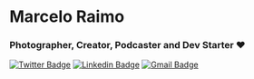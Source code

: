 # Marcelo Raimo

### Photographer, Creator, Podcaster and Dev Starter ❤️

[![Twitter Badge](https://img.shields.io/badge/-@raimomarcelo-18adfa?style=flat-square&labelColor=18adfa&logo=twitter&logoColor=white&link=https://twitter.com/raimomarcelo)](https://twitter.com/raimomarcelo)
[![Linkedin Badge](https://img.shields.io/badge/-Marcelo%20Raimo-18adfa?style=flat-square&logo=Linkedin&logoColor=white&link=https://www.linkedin.com/in/raimomarcelo/)](https://www.linkedin.com/in/raimomarcelo/) 
[![Gmail Badge](https://img.shields.io/badge/-raimomarcelo@gmail.com-18adfa?style=flat-square&logo=Gmail&logoColor=white&link=mailto:raimomarcelo@gmail.com)](mailto:raimomarcelo@gmail.com)

